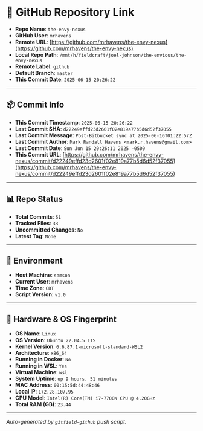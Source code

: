 # 🔗 GitHub Repository Link

- **Repo Name**: `the-envy-nexus`
- **GitHub User**: `mrhavens`
- **Remote URL**: [https://github.com/mrhavens/the-envy-nexus](https://github.com/mrhavens/the-envy-nexus)
- **Local Repo Path**: `/mnt/h/fieldcraft/joel-johnson/the-envious/the-envy-nexus`
- **Remote Label**: `github`
- **Default Branch**: `master`
- **This Commit Date**: `2025-06-15 20:26:22`

---

## 📦 Commit Info

- **This Commit Timestamp**: `2025-06-15 20:26:22`
- **Last Commit SHA**: `d22249effd23d2601f02e819a77b5d6d52f37055`
- **Last Commit Message**: `Post-Bitbucket sync at 2025-06-16T01:22:57Z`
- **Last Commit Author**: `Mark Randall Havens <mark.r.havens@gmail.com>`
- **Last Commit Date**: `Sun Jun 15 20:26:11 2025 -0500`
- **This Commit URL**: [https://github.com/mrhavens/the-envy-nexus/commit/d22249effd23d2601f02e819a77b5d6d52f37055](https://github.com/mrhavens/the-envy-nexus/commit/d22249effd23d2601f02e819a77b5d6d52f37055)

---

## 📊 Repo Status

- **Total Commits**: `51`
- **Tracked Files**: `38`
- **Uncommitted Changes**: `No`
- **Latest Tag**: `None`

---

## 🧭 Environment

- **Host Machine**: `samson`
- **Current User**: `mrhavens`
- **Time Zone**: `CDT`
- **Script Version**: `v1.0`

---

## 🧬 Hardware & OS Fingerprint

- **OS Name**: `Linux`
- **OS Version**: `Ubuntu 22.04.5 LTS`
- **Kernel Version**: `6.6.87.1-microsoft-standard-WSL2`
- **Architecture**: `x86_64`
- **Running in Docker**: `No`
- **Running in WSL**: `Yes`
- **Virtual Machine**: `wsl`
- **System Uptime**: `up 9 hours, 51 minutes`
- **MAC Address**: `00:15:5d:44:48:46`
- **Local IP**: `172.28.107.95`
- **CPU Model**: `Intel(R) Core(TM) i7-7700K CPU @ 4.20GHz`
- **Total RAM (GB)**: `23.44`

---

_Auto-generated by `gitfield-github` push script._

